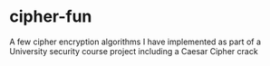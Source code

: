 # cipher-fun
A few cipher encryption algorithms I have implemented as part of a University security course project including a Caesar Cipher crack
